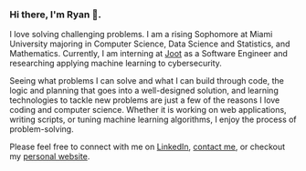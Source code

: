 ### Hi there, I'm Ryan 👋. 

<!--
**ryanschuerkamp/ryanschuerkamp** is a ✨ _special_ ✨ repository because its `README.md` (this file) appears on your GitHub profile.

Here are some ideas to get you started:

- 🔭 I’m currently working on ...
- 🌱 I’m currently learning ...
- 👯 I’m looking to collaborate on ...
- 🤔 I’m looking for help with ...
- 💬 Ask me about ...
- 📫 How to reach me: ...
- 😄 Pronouns: ...
- ⚡ Fun fact: ...
-->

I love solving challenging problems. I am a rising Sophomore at Miami University majoring in Computer Science, Data Science and Statistics, and Mathematics. Currently, I am interning at [Joot](https://joot.io/) as a Software Engineer and researching applying machine learning to cybersecurity.

Seeing what problems I can solve and what I can build through code, the logic and planning that goes into a well-designed solution, and learning technologies to tackle new problems are just a few of the reasons I love coding and computer science. Whether it is working on web applications, writing scripts, or tuning machine learning algorithms, I enjoy the process of problem-solving.

Please feel free to connect with me on [LinkedIn](https://www.linkedin.com/in/ryan-schuerkamp/), [contact me](mailto:schuerr2@miamioh.edu), or checkout my [personal website](https://ryanschuerkamp.com).

